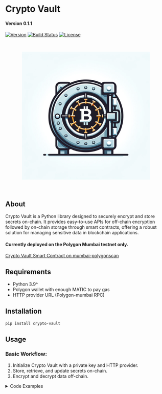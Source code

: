 # Crypto Vault
#### Version 0.1.1

[![Version](https://img.shields.io/badge/version-0.1.1-blue.svg)](https://github.com/yourusername/crypto-vault)
[![Build Status](https://img.shields.io/badge/build-passing-brightgreen.svg)]()
[![License](https://img.shields.io/badge/license-MIT-green.svg)](LICENSE)

<br/>
<p align="center">
<img src="./logo.webp" width="400" alt="password-store">
</p>
<br/>

## About

Crypto Vault is a Python library designed to securely encrypt and store secrets on-chain. It provides easy-to-use APIs 
for off-chain encryption followed by on-chain storage through smart contracts, offering a robust solution for managing 
sensitive data in blockchain applications.

#### Currently deployed on the Polygon Mumbai testnet only.
[Crypto Vault Smart Contract on mumbai-polygonscan](https://mumbai.polygonscan.com/address/0x276c89d95300b11b8aceae24a2dbc4bc3bab69f5#code)

## Requirements
- Python 3.9^
- Polygon wallet with enough MATIC to pay gas
- HTTP provider URL (Polygon-mumbai RPC)

## Installation

```bash
pip install crypto-vault
```

## Usage

### Basic Workflow:

1. Initialize Crypto Vault with a private key and HTTP provider.
2. Store, retrieve, and update secrets on-chain.
3. Encrypt and decrypt data off-chain.

<details>
<summary>Code Examples</summary>

Generate secure encryption key with Encryption
```python
from crypto_vault import Encryption

# Generate encryption key
encryption_key = Encryption.generate_key()
```

Initialize Crypto Vault:
```python
from crypto_vault.crypto_vault import CryptoVault

crypto_vault = CryptoVault(
        app="myApp",
        env="prod",
        private_key="private_key",
        encryption_key=encryption_key,
        http_provider="http-provider-url-with-api-key",
)
```

Store, retrieve, and update secrets
```python
# Store
crypto_vault.store(data={"password": "secret", "foo": "bar"})

# Retrieve secrets
secrets = crypto_vault.retrieve()

# Retrieve single secret
password = crypto_vault.retrieve(value_name="password")

# Update single secret
crypto_vault.update(data={"foo": "Hello world!"})

# Update secrets -> To update all secrets use crypto_vault.store()
```

Encrypt and decrypt data
```python
# Encrypt
encrypted_data = crypto_vault.encrypt(data="secret")

# Decrypt
decrypted_data = crypto_vault.decrypt(data=encrypted_data)
```


   
</details>
